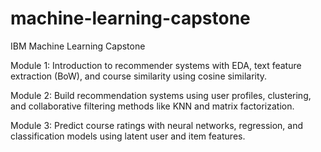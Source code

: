# machine-learning-capstone

IBM Machine Learning Capstone

Module 1: Introduction to recommender systems with EDA, text feature extraction (BoW), and course similarity using cosine similarity.
 
Module 2: Build recommendation systems using user profiles, clustering, and collaborative filtering methods like KNN and matrix factorization. 

Module 3: Predict course ratings with neural networks, regression, and classification models using latent user and item features.
